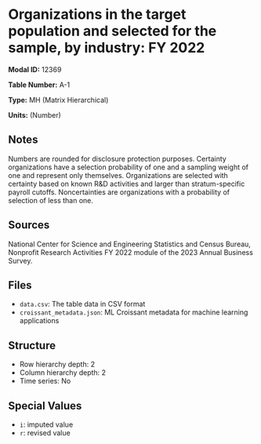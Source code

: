 # Organizations in the target population and selected for the sample, by industry: FY 2022

**Modal ID:** 12369

**Table Number:** A-1

**Type:** MH (Matrix Hierarchical)

**Units:** (Number)

## Notes

Numbers are rounded for disclosure protection purposes. Certainty organizations have a selection probability of one and a sampling weight of one and represent only themselves. Organizations are selected with certainty based on known R&D activities and larger than stratum-specific payroll cutoffs. Noncertainties are organizations with a probability of selection of less than one.

## Sources

National Center for Science and Engineering Statistics and Census Bureau, Nonprofit Research Activities FY 2022 module of the 2023 Annual Business Survey.

## Files

- `data.csv`: The table data in CSV format
- `croissant_metadata.json`: ML Croissant metadata for machine learning applications

## Structure

- Row hierarchy depth: 2
- Column hierarchy depth: 2
- Time series: No

## Special Values

- `i`: imputed value
- `r`: revised value
